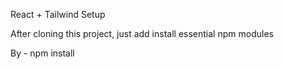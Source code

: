 React + Tailwind Setup

After cloning this project, just add install essential npm modules

By - npm install
